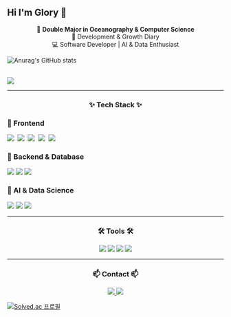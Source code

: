 ## Hi I'm Glory 👋

<!-- 타이틀 부분 -->
<p align="center">
  🌊 <strong>Double Major in Oceanography & Computer Science</strong><br>
  📖 Development & Growth Diary<br>
  💻 Software Developer | AI & Data Enthusiast
</p>

<!-- GitHub Stats -->
![Anurag's GitHub stats](https://github-readme-stats.vercel.app/api?username=dys1128&show_icons=true&theme=graywhite)

  <br>
  <img src="https://github-readme-stats.vercel.app/api/top-langs?username=dys1128&layout=compact&langs_count=8&theme=transparent&bg_color=30,7F7FD5,86A8E7,91EAE4&title_color=FFFFFF&text_color=FFFFFF" />
</p>

---

<h3 align="center">✨ Tech Stack ✨</h3>

### 🔹 Frontend
<p align="left">
  <img src="https://img.shields.io/badge/React-20232a.svg?style=for-the-badge&logo=react&logoColor=61DAFB" />&nbsp
  <img src="https://img.shields.io/badge/Redux-593D88.svg?style=for-the-badge&logo=redux&logoColor=white" />&nbsp
  <img src="https://img.shields.io/badge/html5-E34F26.svg?style=for-the-badge&logo=html5&logoColor=white" />&nbsp
  <img src="https://img.shields.io/badge/css3-1572B6.svg?style=for-the-badge&logo=css3&logoColor=white" />&nbsp
  <img src="https://img.shields.io/badge/JavaScript-F7DF1E.svg?style=for-the-badge&logo=javascript&logoColor=black" />&nbsp
</p>

### 🔹 Backend & Database
<p align="left">
  <img src="https://img.shields.io/badge/c++-%2300599C.svg?style=for-the-badge&logo=c%2B%2B&logoColor=white">
  <img src="https://img.shields.io/badge/Python-3670A0?style=for-the-badge&logo=python&logoColor=ffdd54" />
  <img src="https://img.shields.io/badge/MySQL-4479A1.svg?style=for-the-badge&logo=mysql&logoColor=white" />
</p>

### 🔹 AI & Data Science
<p align="left">
  <img src="https://img.shields.io/badge/OpenCV-5C3EE8.svg?style=for-the-badge&logo=opencv&logoColor=white" />
  <img src="https://img.shields.io/badge/Numpy-4d77cf.svg?style=for-the-badge&logo=numpy&logoColor=white" />
  <img src="https://img.shields.io/badge/Matplotlib-11557c.svg?style=for-the-badge&logo=Matplotlib&logoColor=white" />
</p>


---

<h3 align="center">🛠 Tools 🛠</h3>

<p align="center">
  <img src="https://img.shields.io/badge/Git-F05033.svg?style=for-the-badge&logo=git&logoColor=white" />
  <img src="https://img.shields.io/badge/GitHub-181717.svg?style=for-the-badge&logo=github&logoColor=white" />
  <img src="https://img.shields.io/badge/Notion-F3F3F3.svg?style=for-the-badge&logo=notion&logoColor=black" />
  <img src="https://img.shields.io/badge/VS Code-0078d7.svg?style=for-the-badge&logo=visual-studio-code&logoColor=white" />
</p>

---

<h3 align="center">📫 Contact 📫</h3>

<p align="center">
  <a href="https://glorypang.tistory.com/">
    <img src="https://img.shields.io/badge/Tistory-FF5722?style=for-the-badge&logo=blogger&logoColor=white" />
  </a>
  <a href="dys1128@naver.com">
    <img src="https://img.shields.io/badge/dys1128@naver.com-D14836?style=for-the-badge&logo=gmail&logoColor=white" />
  </a>
</p>

[![Solved.ac
프로필](http://mazassumnida.wtf/api/v2/generate_badge?boj=dys1128)](https://solved.ac/dys1128)






